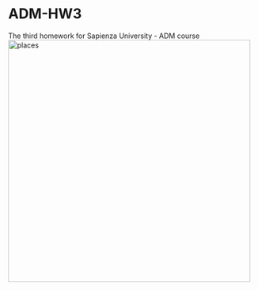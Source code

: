 # ADM-HW3
The third homework for Sapienza University - ADM course
<img width="489" alt="places" src="https://user-images.githubusercontent.com/115465627/202923004-282f0c73-d15d-41bd-9e1e-f88421e63b06.png">
